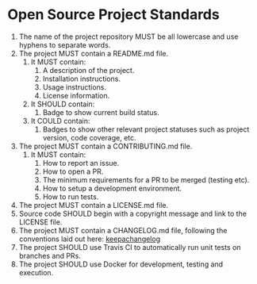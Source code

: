 # Open Source Project Standards

1. The name of the project repository MUST be all lowercase and use hyphens to separate words.
1. The project MUST contain a README.md file.
    1. It MUST contain:
        1. A description of the project.
        1. Installation instructions.
        1. Usage instructions.
        1. License information.
    1. It SHOULD contain:
        1. Badge to show current build status.
    1. It COULD contain:
        1. Badges to show other relevant project statuses such as project version, code coverage, etc.
1. The project MUST contain a CONTRIBUTING.md file.
    1. It MUST contain:
        1. How to report an issue.
        1. How to open a PR.
        1. The minimum requirements for a PR to be merged (testing etc).
        1. How to setup a development environment.
        1. How to run tests.
1. The project MUST contain a LICENSE.md file.
1. Source code SHOULD begin with a copyright message and link to the LICENSE file.
1. The project MUST contain a CHANGELOG.md file, following the conventions laid out here:
   [keepachangelog](http://keepachangelog.com/)
1. The project SHOULD use Travis CI to automatically run unit tests on branches and PRs.
1. The project SHOULD use Docker for development, testing and execution.

